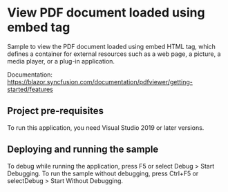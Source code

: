 # View PDF document loaded using embed tag
Sample to view the PDF document loaded using embed HTML tag, which defines a container for external resources such as a web page, a picture, a media player, or a plug-in application.

Documentation: https://blazor.syncfusion.com/documentation/pdfviewer/getting-started/features

## Project pre-requisites
To run this application, you need Visual Studio 2019 or later versions.

## Deploying and running the sample
To debug while running the application, press F5 or select Debug > Start Debugging. To run the sample without debugging, press Ctrl+F5 or selectDebug > Start Without Debugging.